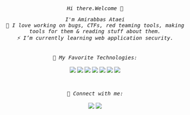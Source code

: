 <p align="center">
      <samp>
         <em>Hi there.Welcome 👋</em>
      </samp><br>
   </p>
   <p align="center">
      <samp>
         <em>I'm Amirabbas Ataei</em>
            <br>
            <em>🚀 I love working on bugs, CTFs, red teaming tools, making tools for them & reading stuff about them.</em>
            <br>
            <em>⚡ I’m currently learning web application security.</em>
            <br>
      </samp><br>
</p>

<p align="center">
   <samp>
    <em>🔧 My Favorite Technologies:</em>
    <br>
  </samp><br>
<img src="https://img.shields.io/badge/Python-5c1086?style=for-the-badge&logo=python&logoColor=white">
<img src="https://img.shields.io/badge/Go-442157?style=for-the-badge&logo=go&logoColor=white">
<img src="https://img.shields.io/badge/JavaScript-5c1086?style=for-the-badge&logo=javascript&logoColor=white">
<img src="https://img.shields.io/badge/MySQL-442157?style=for-the-badge&logo=mysql&logoColor=white">
<img src="https://img.shields.io/badge/Git-5c1086?style=for-the-badge&logo=git&logoColor=white">
<img src="https://img.shields.io/badge/Linux-442157?style=for-the-badge&logo=linux&logoColor=white">
<img src="https://img.shields.io/badge/Arch%20Linux-5c1086?style=for-the-badge&logo=archlinux&logoColor=white">
 </p>
<br>
 <p align="center">
   <samp>
    <em>📨 Connect with me:</em>
    <br>
  </samp><br>
<a href="https://instagram.com/ImAyrix" rel="nofollow"><img src="https://camo.githubusercontent.com/b7267933c294e6861e74077fcb20ffc2d15477584c4a97f427eb40c2fced0502/68747470733a2f2f696d672e736869656c64732e696f2f62616467652f696e7374616772616d2d2532333132313030452e7376673f267374796c653d666f722d7468652d6261646765266c6f676f3d696e7374616772616d266c6f676f436f6c6f723d776869746526636f6c6f723d626c61636b" data-canonical-src="https://img.shields.io/badge/instagram-%2312100E.svg?&amp;style=for-the-badge&amp;logo=instagram&amp;logoColor=white&amp;color=black" style="max-width: 100%;"></a>
<a href="https://twitter.com/ImAyrix" rel="nofollow"><img src="https://camo.githubusercontent.com/5d62a02cf5fc3c8ce128c06cc0bb342dc3c3006a6f74d5f2778cf4c4f7e5906f/68747470733a2f2f696d672e736869656c64732e696f2f62616467652f747769747465722d2532333144413146322e7376673f267374796c653d666f722d7468652d6261646765266c6f676f3d74776974746572266c6f676f436f6c6f723d776869746526636f6c6f723d626c61636b" data-canonical-src="https://img.shields.io/badge/twitter-%231DA1F2.svg?&amp;style=for-the-badge&amp;logo=twitter&amp;logoColor=white&amp;color=black" style="max-width: 100%;"></a>
</p>
